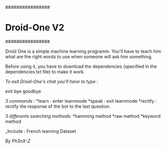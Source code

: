 ################
# Droid-One V2 #
################

Droid One is a simple machine learning programm.
You'll have to teach him what are the right words to use when someone will ask him something.

Before using it, you have to download the dependencies (specified in the dependencies.txt file) to make it work.

_To exit Droid-One's chat you'll have to type :_

  exit
  bye
  goodbye

_3 commands :_
  *learn : enter learnmode
  *speak : exit learnmode
  *rectify : rectify the response of the bot to the last question.

_3 differents searching methods:_
  *hamming method
  *raw method
  *keyword method

_Include : French learning Dataset

*_By Ph3nX-Z_*
